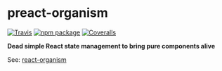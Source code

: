 # preact-organism

[![Travis][build-badge]][build]
[![npm package][npm-badge]][npm]
[![Coveralls][coveralls-badge]][coveralls]

**Dead simple React state management to bring pure components alive**

See: [react-organism](https://github.com/RoyalIcing/react-organism)

[build-badge]: https://img.shields.io/travis/RoyalIcing/preact-organism.png?style=flat-square
[build]: https://travis-ci.org/RoyalIcing/preact-organism

[npm-badge]: https://img.shields.io/npm/v/preact-organism.png?style=flat-square
[npm]: https://www.npmjs.org/package/preact-organism

[coveralls-badge]: https://img.shields.io/coveralls/RoyalIcing/preact-organism/master.png?style=flat-square
[coveralls]: https://coveralls.io/github/RoyalIcing/preact-organism
